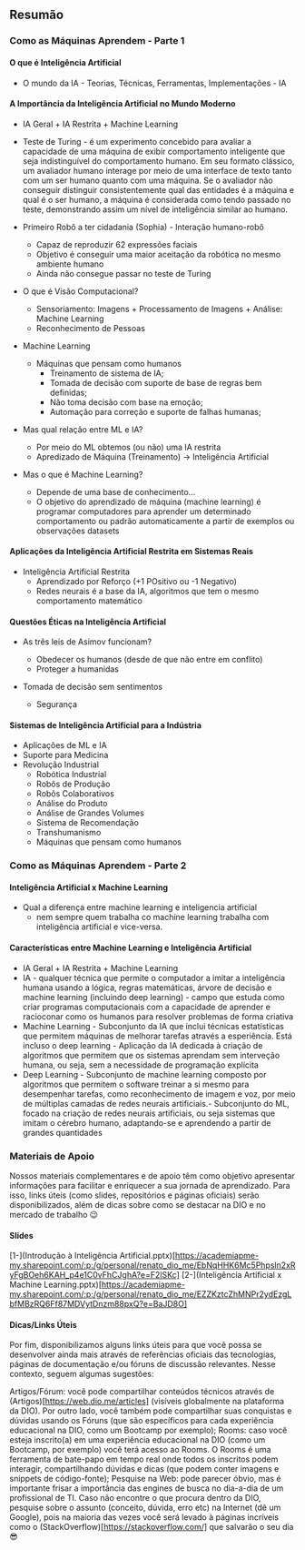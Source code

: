 ## Resumão

### Como as Máquinas Aprendem - Parte 1
#### O que é Inteligência Artificial
- O mundo da IA - Teorias, Técnicas, Ferramentas, Implementações - IA

#### A Importância da Inteligência Artificial no Mundo Moderno
- IA Geral + IA Restrita + Machine Learning

- Teste de Turing - é um experimento concebido para avaliar a capacidade de uma máquina de exibir comportamento inteligente que seja indistinguível do comportamento humano. Em seu formato clássico, um avaliador humano interage por meio de uma interface de texto tanto com um ser humano quanto com uma máquina. Se o avaliador não conseguir distinguir consistentemente qual das entidades é a máquina e qual é o ser humano, a máquina é considerada como tendo passado no teste, demonstrando assim um nível de inteligência similar ao humano.

- Primeiro Robô a ter cidadania (Sophia) - Interação humano-robô
    - Capaz de reproduzir 62 expressões faciais
    - Objetivo é conseguir uma maior aceitação da robótica no mesmo ambiente humano
    - Ainda não consegue passar no teste de Turing

- O que é Visão Computacional?
    - Sensoriamento: Imagens + Processamento de Imagens + Análise: Machine Learning
    - Reconhecimento de Pessoas

- Machine Learning 
    - Máquinas que pensam como humanos
        - Treinamento de sistema de IA;
        - Tomada de decisão com suporte de base de regras bem definidas;
        - Não toma decisão com base na emoção;
        - Automação para correção e suporte de falhas humanas;

- Mas qual relação entre ML e IA?
    - Por meio do ML obtemos (ou não) uma IA restrita 
    - Apredizado de Máquina (Treinamento) -> Inteligência Artificial

- Mas o que é Machine Learning? 
    - Depende de uma base de conhecimento...
    - O objetivo do aprendizado de máquina (machine learning) é programar computadores para aprender um determinado comportamento ou padrão automaticamente a partir de exemplos ou observações datasets

#### Aplicações da Inteligência Artificial Restrita em Sistemas Reais
- Inteligência Artificial Restrita 
    - Aprendizado por Reforço (+1 POsitivo ou -1 Negativo)
    - Redes neurais é a base da IA, algoritmos que tem o mesmo comportamento matemático

#### Questões Éticas na Inteligência Artificial
- As três leis de Asimov funcionam?
    - Obedecer os humanos (desde de que não entre em conflito)
    - Proteger a humanidas

- Tomada de decisão sem sentimentos
    - Segurança 

#### Sistemas de Inteligência Artificial para a Indústria
- Aplicações de ML e IA
- Suporte para Medicina 
- Revolução Industrial 
    - Robótica Industrial 
    - Robôs de Produção 
    - Robôs Colaborativos
    - Análise do Produto
    - Análise de Grandes Volumes
    - Sistema de Recomendação
    - Transhumanismo 
    - Máquinas que pensam como humanos

### Como as Máquinas Aprendem - Parte 2
#### Inteligência Artificial x Machine Learning
- Qual a diferença entre machine learning e inteligencia artificial
    - nem sempre quem trabalha co machine learning trabalha com inteligência artificial e vice-versa.

#### Características entre Machine Learning e Inteligência Artificial
- IA Geral + IA Restrita + Machine Learning 
- IA - qualquer técnica que permite o computador a imitar a inteligência humana usando a lógica, regras matemáticas, árvore de decisão e machine learning (incluindo deep learning) - campo que estuda como criar programas computacionais com a capacidade de aprender e racioconar como os humanos para resolver problemas de forma criativa
- Machine Learning - Subconjunto da IA que inclui técnicas estatísticas que permitem máquinas de melhorar tarefas através a esperiência. Está incluso o deep learning - Aplicação da IA dedicada à criação de algoritmos que permitem que os sistemas aprendam sem interveção humana, ou seja, sem a necessidade de programação explícita 
- Deep Learning - Subconjunto de machine learning composto por algoritmos que permitem o software treinar a si mesmo para desempenhar tarefas, como reconhecimento de imagem e voz, por meio de múltiplas camadas de redes neurais artificiais.- Subconjunto do ML, focado na criação de redes neurais artificiais, ou seja sistemas que imitam o cérebro humano, adaptando-se e aprendendo a partir de grandes quantidades 

### Materiais de Apoio
Nossos materiais complementares e de apoio têm como objetivo apresentar informações para facilitar e enriquecer a sua jornada de aprendizado. Para isso, links úteis (como slides, repositórios e páginas oficiais) serão disponibilizados, além de dicas sobre como se destacar na DIO e no mercado de trabalho 😉
 
#### Slides
[1-](Introdução à Inteligência Artificial.pptx)[https://academiapme-my.sharepoint.com/:p:/g/personal/renato_dio_me/EbNqHHK6Mc5Phpsln2xRyFgBOeh6KAH_p4e1C0vFhCJghA?e=F2lSKc]
[2-](Inteligência Artificial x Machine Learning.pptx)[https://academiapme-my.sharepoint.com/:p:/g/personal/renato_dio_me/EZZKztcZhMNPr2ydEzgLbfMBzRQ6Ff87MDVytDnzm88pxQ?e=BaJD8O]
 
#### Dicas/Links Úteis
 
Por fim, disponibilizamos alguns links úteis para que você possa se desenvolver ainda mais através de referências oficiais das tecnologias, páginas de documentação e/ou fóruns de discussão relevantes. Nesse contexto, seguem algumas sugestões:
 
Artigos/Fórum: você pode compartilhar conteúdos técnicos através de (Artigos)[https://web.dio.me/articles] (visíveis globalmente na plataforma da DIO). Por outro lado, você também pode compartilhar suas conquistas e dúvidas usando os Fóruns (que são específicos para cada experiência educacional na DIO, como um Bootcamp por exemplo);
Rooms: caso você esteja inscrito(a) em uma experiência educacional na DIO (como um Bootcamp, por exemplo) você terá acesso ao Rooms. O Rooms é uma ferramenta de bate-papo em tempo real onde todos os inscritos podem interagir, compartilhando dúvidas e dicas (que podem conter imagens e snippets de código-fonte);
Pesquise na Web: pode parecer óbvio, mas é importante frisar a importância das engines de busca no dia-a-dia de um profissional de TI. Caso não encontre o que procura dentro da DIO, pesquise sobre o assunto (conceito, dúvida, erro etc) na Internet (dê um Google), pois na maioria das vezes você será levado à páginas incríveis como o (StackOverflow)[https://stackoverflow.com/] que salvarão o seu dia 😎